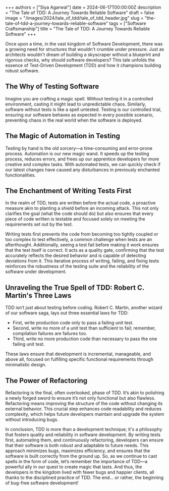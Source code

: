 
+++
authors = ["Siya Agarwal"]
date = 2024-06-17T00:00:00Z
description = "The Tale of TDD: A Journey Towards Reliable Software"
draft = false
image = "/images/2024/tale_of_tdd/tale_of_tdd_header.jpg"
slug = "the-tale-of-tdd-a-journey-towards-reliable-software"
tags = ["Software Craftsmanship"]
title = "The Tale of TDD: A Journey Towards Reliable Software"
+++

Once upon a time, in the vast kingdom of Software Development, there was a growing need for structures that wouldn't crumble under pressure. Just as architects wouldn't dream of building a skyscraper without a blueprint and rigorous checks, why should software developers? This tale unfolds the essence of Test-Driven Development (TDD) and how it champions building robust software.

## The Why of Testing Software

Imagine you are crafting a magic spell. Without testing it in a controlled environment, casting it might lead to unpredictable chaos. Similarly, software without tests is like a spell untested. Testing is our controlled trial, ensuring our software behaves as expected in every possible scenario, preventing chaos in the real world when the software is deployed.

## The Magic of Automation in Testing
Testing by hand is the old sorcery—a time-consuming and error-prone process. Automation is our new magic wand. It speeds up the testing process, reduces errors, and frees up our apprentice developers for more creative and complex tasks. With automated tests, we can quickly check if our latest changes have caused any disturbances in previously enchanted functionalities.

## The Enchantment of Writing Tests First
In the realm of TDD, tests are written before the actual code, a proactive measure akin to planting a shield before an incoming attack. This not only clarifies the goal (what the code should do) but also ensures that every piece of code written is testable and focused solely on meeting the requirements set out by the test. 

Writing tests first prevents the code from becoming too tightly coupled or too complex to test effectively, a common challenge when tests are an afterthought. Additionally, seeing a test fail before making it work ensures that the test itself is correct. It acts as a quality gate, confirming that the test accurately reflects the desired behavior and is capable of detecting deviations from it. This iterative process of writing, failing, and fixing tests reinforces the robustness of the testing suite and the reliability of the software under development.
 
 
## Unraveling the True Spell of TDD: Robert C. Martin's Three Laws
TDD isn’t just about testing before coding. Robert C. Martin, another wizard of our software saga, lays out three essential laws for TDD:

- First, write production code only to pass a failing unit test.
- Second, write no more of a unit test than sufficient to fail; remember, compilation failures are failures too.
- Third, write no more production code than necessary to pass the one failing unit test.
  
These laws ensure that development is incremental, manageable, and above all, focused on fulfilling specific functional requirements through minimalistic design.

## The Power of Refactoring
Refactoring is the final, often overlooked, phase of TDD. It’s akin to polishing a newly forged sword to ensure it’s not only functional but also flawless. Refactoring means improving the structure of the code without changing its external behavior. This crucial step enhances code readability and reduces complexity, which helps future developers maintain and upgrade the system without introducing bugs.

 
In conclusion, TDD is more than a development technique; it's a philosophy that fosters quality and reliability in software development. By writing tests first, automating them, and continuously refactoring, developers can ensure that their software is both robust and adaptable to future needs. This approach minimizes bugs, maximizes efficiency, and ensures that the software is built correctly from the ground up. So, as we continue to cast spells in the form of code, let’s remember the importance of TDD—a powerful ally in our quest to create magic that lasts.
And thus, the developers in the kingdom lived with fewer bugs and happier clients, all thanks to the disciplined practice of TDD. The end... or rather, the beginning of bug-free software development!
